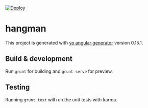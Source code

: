 [![Deploy](https://www.herokucdn.com/deploy/button.png)](https://heroku.com/deploy)

# hangman

This project is generated with [yo angular generator](https://github.com/yeoman/generator-angular)
version 0.15.1.

## Build & development

Run `grunt` for building and `grunt serve` for preview.

## Testing

Running `grunt test` will run the unit tests with karma.
